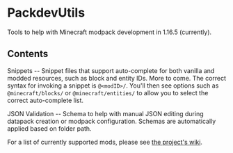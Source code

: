 # PackdevUtils

Tools to help with Minecraft modpack development in 1.16.5 (currently).

## Contents

Snippets -- Snippet files that support auto-complete for both vanilla and modded resources, such as block and entity IDs. More to come. The correct syntax for invoking a snippet is ``@<modID>/``. You'll then see options such as ``@minecraft/blocks/`` or ``@minecraft/entities/`` to allow you to select the correct auto-complete list.

JSON Validation -- Schema to help with manual JSON editing during datapack creation or modpack configuration. Schemas are automatically applied based on folder path. 

For a list of currently supported mods, please see [the project&#39;s wiki](https://github.com/WACriminalG2/PackdevUtils/wiki/Universal-Registry).
